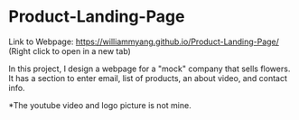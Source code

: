 # Product-Landing-Page

Link to Webpage: https://williammyang.github.io/Product-Landing-Page/
<br>(Right click to open in a new tab)

In this project, I design a webpage for a "mock" company that sells flowers. It has a section to enter email, list of products, an about video, and contact info. 

*The youtube video and logo picture is not mine.
